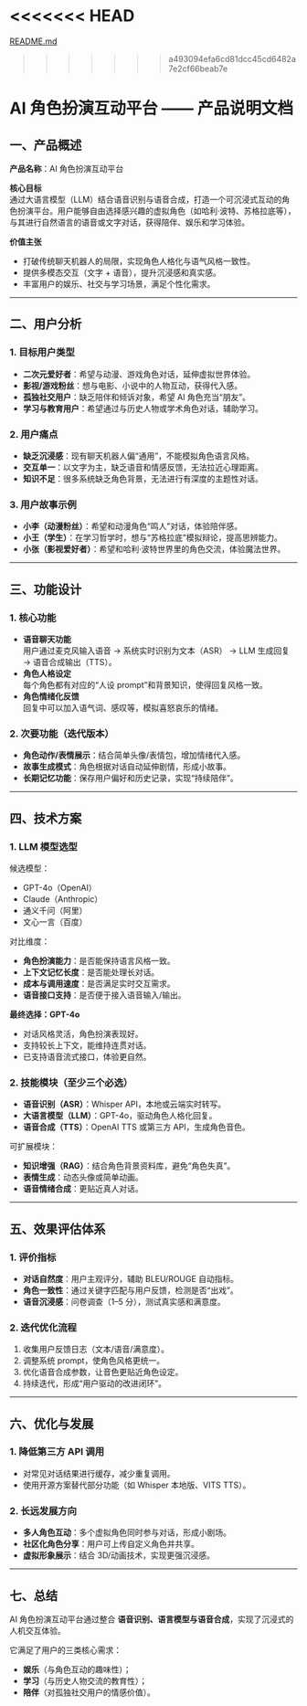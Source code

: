 <<<<<<< HEAD
=======
[README.md](https://github.com/user-attachments/files/22467741/README.md)
>>>>>>> a493094efa6cd81dcc45cd6482a7e2cf66beab7e
# AI 角色扮演互动平台 —— 产品说明文档

## 一、产品概述

**产品名称**：AI 角色扮演互动平台  

**核心目标**  
通过大语言模型（LLM）结合语音识别与语音合成，打造一个可沉浸式互动的角色扮演平台。用户能够自由选择感兴趣的虚拟角色（如哈利·波特、苏格拉底等），与其进行自然语言的语音或文字对话，获得陪伴、娱乐和学习体验。  

**价值主张**  
- 打破传统聊天机器人的局限，实现角色人格化与语气风格一致性。  
- 提供多模态交互（文字 + 语音），提升沉浸感和真实感。  
- 丰富用户的娱乐、社交与学习场景，满足个性化需求。  

---

## 二、用户分析

### 1. 目标用户类型
- **二次元爱好者**：希望与动漫、游戏角色对话，延伸虚拟世界体验。  
- **影视/游戏粉丝**：想与电影、小说中的人物互动，获得代入感。  
- **孤独社交用户**：缺乏陪伴和倾诉对象，希望 AI 角色充当“朋友”。  
- **学习与教育用户**：希望通过与历史人物或学术角色对话，辅助学习。  

### 2. 用户痛点
- **缺乏沉浸感**：现有聊天机器人偏“通用”，不能模拟角色语言风格。  
- **交互单一**：以文字为主，缺乏语音和情感反馈，无法拉近心理距离。  
- **知识不足**：很多系统缺乏角色背景，无法进行有深度的主题性对话。  

### 3. 用户故事示例
- **小李（动漫粉丝）**：希望和动漫角色“鸣人”对话，体验陪伴感。  
- **小王（学生）**：在学习哲学时，想与“苏格拉底”模拟辩论，提高思辨能力。  
- **小张（影视爱好者）**：希望和哈利·波特世界里的角色交流，体验魔法世界。  

---

## 三、功能设计

### 1. 核心功能
- **语音聊天功能**  
  用户通过麦克风输入语音 → 系统实时识别为文本（ASR） → LLM 生成回复 → 语音合成输出（TTS）。  
- **角色人格设定**  
  每个角色都有对应的“人设 prompt”和背景知识，使得回复风格一致。  
- **角色情绪化反馈**  
  回复中可以加入语气词、感叹等，模拟喜怒哀乐的情绪。  

### 2. 次要功能（迭代版本）
- **角色动作/表情展示**：结合简单头像/表情包，增加情绪代入感。  
- **故事生成模式**：角色根据对话自动延伸剧情，形成小故事。  
- **长期记忆功能**：保存用户偏好和历史记录，实现“持续陪伴”。  

---

## 四、技术方案

### 1. LLM 模型选型
候选模型：  
- GPT-4o（OpenAI）  
- Claude（Anthropic）  
- 通义千问（阿里）  
- 文心一言（百度）  

对比维度：  
- **角色扮演能力**：是否能保持语言风格一致。  
- **上下文记忆长度**：是否能处理长对话。  
- **成本与调用速度**：是否满足实时交互需求。  
- **语音接口支持**：是否便于接入语音输入/输出。  

**最终选择：GPT-4o**  
- 对话风格灵活，角色扮演表现好。  
- 支持较长上下文，能维持连贯对话。  
- 已支持语音流式接口，体验更自然。  

### 2. 技能模块（至少三个必选）
- **语音识别（ASR）**：Whisper API，本地或云端实时转写。  
- **大语言模型（LLM）**：GPT-4o，驱动角色人格化回复。  
- **语音合成（TTS）**：OpenAI TTS 或第三方 API，生成角色音色。  

可扩展模块：  
- **知识增强（RAG）**：结合角色背景资料库，避免“角色失真”。  
- **表情生成**：动态头像或简单动画。  
- **语音情绪合成**：更贴近真人对话。  

---

## 五、效果评估体系

### 1. 评价指标
- **对话自然度**：用户主观评分，辅助 BLEU/ROUGE 自动指标。  
- **角色一致性**：通过关键字匹配与用户反馈，检测是否“出戏”。  
- **语音沉浸感**：问卷调查（1–5 分），测试真实感和满意度。  

### 2. 迭代优化流程
1. 收集用户反馈日志（文本/语音/满意度）。  
2. 调整系统 prompt，使角色风格更统一。  
3. 优化语音合成参数，让音色更贴近角色设定。  
4. 持续迭代，形成“用户驱动的改进闭环”。  

---

## 六、优化与发展

### 1. 降低第三方 API 调用
- 对常见对话结果进行缓存，减少重复调用。  
- 使用开源方案替代部分功能（如 Whisper 本地版、VITS TTS）。  

### 2. 长远发展方向
- **多人角色互动**：多个虚拟角色同时参与对话，形成小剧场。  
- **社区化角色分享**：用户可上传自定义角色并共享。  
- **虚拟形象展示**：结合 3D/动画技术，实现更强沉浸感。  

---

## 七、总结

AI 角色扮演互动平台通过整合 **语音识别、语言模型与语音合成**，实现了沉浸式的人机交互体验。  

它满足了用户的三类核心需求：  
- **娱乐**（与角色互动的趣味性）；  
- **学习**（与历史人物交流的教育性）；  
- **陪伴**（对孤独社交用户的情感价值）。  

